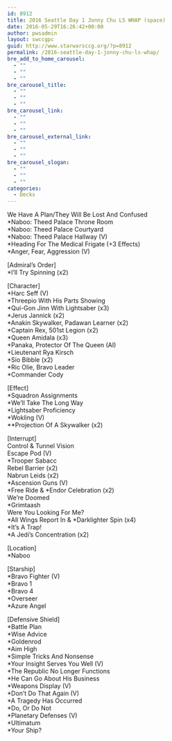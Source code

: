 ```yaml
---
id: 8912
title: 2016 Seattle Day 1 Jonny Chu LS WHAP (space)
date: 2016-05-29T16:26:42+00:00
author: pwsadmin
layout: swccgpc
guid: http://www.starwarsccg.org/?p=8912
permalink: /2016-seattle-day-1-jonny-chu-ls-whap/
bre_add_to_home_carousel:
  - ""
  - ""
  - ""
bre_carousel_title:
  - ""
  - ""
  - ""
bre_carousel_link:
  - ""
  - ""
  - ""
bre_carousel_external_link:
  - ""
  - ""
  - ""
bre_carousel_slogan:
  - ""
  - ""
  - ""
categories:
  - Decks
---
```

We Have A Plan/They Will Be Lost And Confused  
*Naboo: Theed Palace Throne Room  
*Naboo: Theed Palace Courtyard  
*Naboo: Theed Palace Hallway (V)  
*Heading For The Medical Frigate (+3 Effects)  
*Anger, Fear, Aggression (V)

[Admiral&#8217;s Order]  
*I&#8217;ll Try Spinning (x2)

[Character]  
*Harc Seff (V)  
*Threepio With His Parts Showing  
*Qui-Gon Jinn With Lightsaber (x3)  
*Jerus Jannick (x2)  
*Anakin Skywalker, Padawan Learner (x2)  
*Captain Rex, 501st Legion (x2)  
*Queen Amidala (x3)  
*Panaka, Protector Of The Queen (AI)  
*Lieutenant Rya Kirsch  
*Sio Bibble (x2)  
*Ric Olie, Bravo Leader  
*Commander Cody

[Effect]  
*Squadron Assignments  
*We&#8217;ll Take The Long Way  
*Lightsaber Proficiency  
*Wokling (V)  
**Projection Of A Skywalker (x2)

[Interrupt]  
Control & Tunnel Vision  
Escape Pod (V)  
*Trooper Sabacc  
Rebel Barrier (x2)  
Nabrun Leids (x2)  
*Ascension Guns (V)  
\*Free Ride & \*Endor Celebration (x2)  
We&#8217;re Doomed  
*Grimtaash  
Were You Looking For Me?  
\*All Wings Report In & \*Darklighter Spin (x4)  
*It&#8217;s A Trap!  
*A Jedi&#8217;s Concentration (x2)

[Location]  
*Naboo

[Starship]  
*Bravo Fighter (V)  
*Bravo 1  
*Bravo 4  
*Overseer  
*Azure Angel

[Defensive Shield]  
*Battle Plan  
*Wise Advice  
*Goldenrod  
*Aim High  
*Simple Tricks And Nonsense  
*Your Insight Serves You Well (V)  
*The Republic No Longer Functions  
*He Can Go About His Business  
*Weapons Display (V)  
*Don&#8217;t Do That Again (V)  
*A Tragedy Has Occurred  
*Do, Or Do Not  
*Planetary Defenses (V)  
*Ultimatum  
*Your Ship?